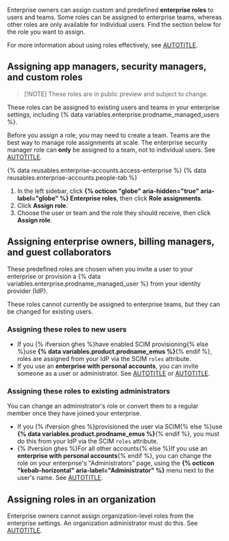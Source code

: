 Enterprise owners can assign custom and predefined **enterprise roles** to users and teams. Some roles can be assigned to enterprise teams, whereas other roles are only available for individual users. Find the section below for the role you want to assign.

For more information about using roles effectively, see [AUTOTITLE](/admin/managing-accounts-and-repositories/managing-roles-in-your-enterprise/identify-role-requirements).

## Assigning app managers, security managers, and custom roles

>[!NOTE] These roles are in public preview and subject to change.

These roles can be assigned to existing users and teams in your enterprise settings, including {% data variables.enterprise.prodname_managed_users %}.

Before you assign a role, you may need to create a team. Teams are the best way to manage role assignments at scale. The enterprise security manager role can **only** be assigned to a team, not to individual users. See [AUTOTITLE](/admin/managing-accounts-and-repositories/managing-users-in-your-enterprise/create-enterprise-teams).

{% data reusables.enterprise-accounts.access-enterprise %}
{% data reusables.enterprise-accounts.people-tab %}
1. In the left sidebar, click **{% octicon "globe" aria-hidden="true" aria-label="globe" %} Enterprise roles**, then click **Role assignments**.
1. Click **Assign role**.
1. Choose the user or team and the role they should receive, then click **Assign role**.

## Assigning enterprise owners, billing managers, and guest collaborators

These predefined roles are chosen when you invite a user to your enterprise or provision a {% data variables.enterprise.prodname_managed_user %} from your identity provider (IdP).

These roles cannot currently be assigned to enterprise teams, but they can be changed for existing users.

### Assigning these roles to new users

* If you {% ifversion ghes %}have enabled SCIM provisioning{% else %}use **{% data variables.product.prodname_emus %}**{% endif %}, roles are assigned from your IdP via the SCIM `roles` attribute.
* If you use an **enterprise with personal accounts**, you can invite someone as a user or administrator. See [AUTOTITLE](/admin/managing-accounts-and-repositories/managing-users-in-your-enterprise/invite-users-directly) or [AUTOTITLE](/admin/user-management/managing-users-in-your-enterprise/inviting-people-to-manage-your-enterprise).

### Assigning these roles to existing administrators

You can change an administrator's role or convert them to a regular member once they have joined your enterprise.

* If you {% ifversion ghes %}provisioned the user via SCIM{% else %}use **{% data variables.product.prodname_emus %}**{% endif %}, you must do this from your IdP via the SCIM `roles` attribute.
* {% ifversion ghes %}For all other accounts{% else %}If you use an **enterprise with personal accounts**{% endif %}, you can change the role on your enterprise's "Administrators" page, using the **{% octicon "kebab-horizontal" aria-label="Administrator" %}** menu next to the user's name. See [AUTOTITLE](/admin/managing-accounts-and-repositories/managing-users-in-your-enterprise/viewing-people-in-your-enterprise#viewing-enterprise-administrators).

## Assigning roles in an organization

Enterprise owners cannot assign organization-level roles from the enterprise settings. An organization administrator must do this. See [AUTOTITLE](/organizations/managing-peoples-access-to-your-organization-with-roles/using-organization-roles#assigning-an-organization-role).

